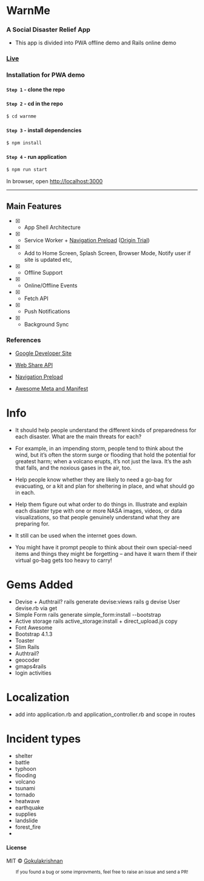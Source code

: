 # WarnMe
### A Social Disaster Relief App

* This app is divided into PWA offline demo and Rails online demo

### [Live](https://warnme.sora.asia/)

### Installation for PWA demo

#### `Step 1` - clone the repo
  
#### `Step 2` - cd in the repo

```bash
$ cd warnme
```

#### `Step 3` - install dependencies

```bash
$ npm install
```

#### `Step 4` - run application

```bash
$ npm run start
```

In browser, open [http://localhost:3000](http://localhost:3000)


------

## Main Features

- [x] - App Shell Architecture

- [x] - Service Worker + [Navigation Preload](https://mattto.github.io/sw/demo/navigation-preload/) ([Origin Trial](https://docs.google.com/forms/d/e/1FAIpQLSfO0_ptFl8r8G0UFhT0xhV17eabG-erUWBDiKSRDTqEZ_9ULQ/viewform?fbzx=-8349956695398695000))

- [x] - Add to Home Screen, Splash Screen, Browser Mode, Notify user if site is updated etc,

- [x] - Offline Support

- [x] - Online/Offline Events

- [x] - Fetch API

- [x] - Push Notifications

- [x] - Background Sync



### References

- [Google Developer Site](https://developers.google.com/web/progressive-web-apps)

- [Web Share API](https://developers.google.com/web/updates/2016/10/navigator-share)

- [Navigation Preload](https://developers.google.com/web/updates/2017/02/navigation-preload)

- [Awesome Meta and Manifest](https://github.com/gokulkrishh/awesome-meta-and-manifest)




# Info

- It should help people understand the different kinds of preparedness for each disaster. What are the main threats for each? 
- For example, in an impending storm, people tend to think about the wind, but it’s often the storm surge or flooding that hold the potential for greatest harm; when a volcano erupts, it’s not just the lava. It’s the ash that falls, and the noxious gases in the air, too.

- Help people know whether they are likely to need a go-bag for evacuating, or a kit and plan for sheltering in place, and what should go in each. 
- Help them figure out what order to do things in. Illustrate and explain each disaster type with one or more NASA images, videos, or data visualizations, so that people genuinely understand what they are preparing for. 
- It still can be used when the internet goes down. 
- You might have it prompt people to think about their own special-need items and things they might be forgetting – and have it warn them if their virtual go-bag gets too heavy to carry!


# Gems Added

- Devise + Authtrail? rails generate devise:views rails g devise User devise.rb via get
- Simple Form  rails generate simple_form:install --bootstrap
- Active storage rails active_storage:install + direct_upload.js copy
- Font Awesome
- Bootstrap 4.1.3
- Toaster
- Slim Rails
- Authtrail?
- geocoder
- gmaps4rails
- login activities


# Localization
- add into application.rb and application_controller.rb and scope in routes

# Incident types
- shelter
- battle
- typhoon
- flooding
- volcano
- tsunami
- tornado 
- heatwave
- earthquake
- supplies
- landslide
- forest_fire
- 


#### License

MIT © [Gokulakrishnan](https://github.com/gokulkrishh)

<div align="center">
  <sub>If you found a bug or some improvments, feel free to raise an issue and send a PR!</sub>
</div>
